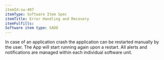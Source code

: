 ```yaml
---
itemId:sw-407
itemType: Software Item Spec
itemTitle: Error Handling and Recovery
itemFulfills: 
Software item type: SADD
---
```

In case of an application crash the application can be restarted manually by the user. The App will start running again upon a restart. All alerts and notifications are managed within each individual software unit.
 